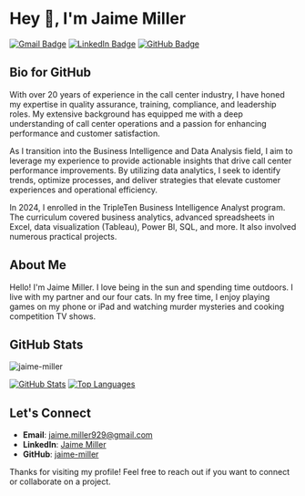 # Hey 👋, I'm Jaime Miller

[![Gmail Badge](https://img.shields.io/badge/-jaime.miller929@gmail.com-c14438?style=flat&logo=Gmail&logoColor=white&link=mailto:jaime.miller929@gmail.com)](mailto:jaime.miller929@gmail.com)
[![LinkedIn Badge](https://img.shields.io/badge/-JaimeMiller-0072b1?style=flat&logo=Linkedin&logoColor=white&link=https://www.linkedin.com/in/jaimemiller45/)](https://www.linkedin.com/in/jaimemiller45/)
[![GitHub Badge](https://img.shields.io/badge/-jaime--miller-grey?style=flat&logo=github&logoColor=white&link=https://github.com/jaime-miller/)](https://github.com/jaime-miller/)

## Bio for GitHub

With over 20 years of experience in the call center industry, I have honed my expertise in quality assurance, training, compliance, and leadership roles. My extensive background has equipped me with a deep understanding of call center operations and a passion for enhancing performance and customer satisfaction.

As I transition into the Business Intelligence and Data Analysis field, I aim to leverage my experience to provide actionable insights that drive call center performance improvements. By utilizing data analytics, I seek to identify trends, optimize processes, and deliver strategies that elevate customer experiences and operational efficiency.

In 2024, I enrolled in the TripleTen Business Intelligence Analyst program. The curriculum covered business analytics, advanced spreadsheets in Excel, data visualization (Tableau), Power BI, SQL, and more. It also involved numerous practical projects.

## About Me

Hello! I'm Jaime Miller. I love being in the sun and spending time outdoors. I live with my partner and our four cats. In my free time, I enjoy playing games on my phone or iPad and watching murder mysteries and cooking competition TV shows.

## GitHub Stats

<p align='left'>
  <img src='https://komarev.com/ghpvc/?username=jaime-miller' alt='jaime-miller' />
</p>

[![GitHub Stats](https://github-readme-stats.vercel.app/api?username=jaime-miller&show_icons=true&include_all_commits=true)](https://github.com/jaime-miller/github-readme-stats)
[![Top Languages](https://github-readme-stats.vercel.app/api/top-langs/?username=jaime-miller&layout=compact)](https://github.com/jaime-miller/github-readme-stats)

## Let's Connect

- **Email**: [jaime.miller929@gmail.com](mailto:jaime.miller929@gmail.com)
- **LinkedIn**: [Jaime Miller](https://www.linkedin.com/in/jaimemiller45/)
- **GitHub**: [jaime-miller](https://github.com/jaime-miller/)

Thanks for visiting my profile! Feel free to reach out if you want to connect or collaborate on a project.
